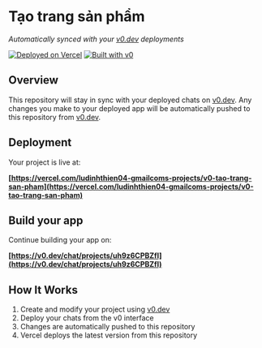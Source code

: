 # Tạo trang sản phẩm

*Automatically synced with your [v0.dev](https://v0.dev) deployments*

[![Deployed on Vercel](https://img.shields.io/badge/Deployed%20on-Vercel-black?style=for-the-badge&logo=vercel)](https://vercel.com/ludinhthien04-gmailcoms-projects/v0-tao-trang-san-pham)
[![Built with v0](https://img.shields.io/badge/Built%20with-v0.dev-black?style=for-the-badge)](https://v0.dev/chat/projects/uh9z6CPBZfl)

## Overview

This repository will stay in sync with your deployed chats on [v0.dev](https://v0.dev).
Any changes you make to your deployed app will be automatically pushed to this repository from [v0.dev](https://v0.dev).

## Deployment

Your project is live at:

**[https://vercel.com/ludinhthien04-gmailcoms-projects/v0-tao-trang-san-pham](https://vercel.com/ludinhthien04-gmailcoms-projects/v0-tao-trang-san-pham)**

## Build your app

Continue building your app on:

**[https://v0.dev/chat/projects/uh9z6CPBZfl](https://v0.dev/chat/projects/uh9z6CPBZfl)**

## How It Works

1. Create and modify your project using [v0.dev](https://v0.dev)
2. Deploy your chats from the v0 interface
3. Changes are automatically pushed to this repository
4. Vercel deploys the latest version from this repository
